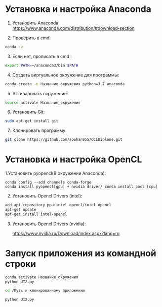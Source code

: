 # Установка и настройка Anaconda

1. Установить Anaconda https://www.anaconda.com/distribution/#download-section

2. Проверить в cmd:
```bash
conda -v
```

3. Если нет, прописать в cmd : 
```bash
export PATH=~/anaconda3/bin:$PATH
```

	

4. Создать виртуальное окружение для программы:

```bash
conda create -n Название_окружения python=3.7 anaconda
```

5. Активаровать окружение: 

```bash
source activate Название_окружения
```

6. Установить Git: 

```bash
sudo apt-get install git
```

7. Клонировать программу: 
```bash
git clone https://github.com/zoohan955/OCLDiplome.git
```
# Установка и настройка OpenCL

1.Установить pyopencl(В окружении Anaconda):

	conda config --add channels conda-forge 
	conda install pyopencl[gpu] + nvidia driver/ conda install pocl [cpu]


2. Установить Opencl Drivers (intel):
 ```bash 
add-apt-repository ppa:intel-opencl/intel-opencl
apt-get update
apt-get install intel-opencl
```
3. Установить Opencl Drivers (nvidia):
    
	https://www.nvidia.ru/Download/index.aspx?lang=ru

# Запуск приложения из командной строки

```bash 
conda activate Название_окружения
python UI2.py
```

```bash 
cd /Путь к клонированному приложению
```

```bash 
python UI2.py
```


